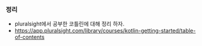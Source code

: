 
### 정리 

* pluralsight에서 공부한 코틀린에 대해 정리 하자. 
* https://app.pluralsight.com/library/courses/kotlin-getting-started/table-of-contents